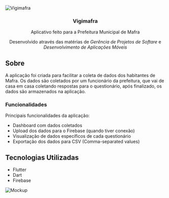 <img alt="Vigimafra" src="https://i.imgur.com/bVZzaxy.png"/>

<h3 align="center">
    Vigimafra
</h3>

<p align="center">Aplicativo feito para a Prefeitura Municipal de Mafra</p>
<p align="center">Desenvolvido através das matérias de <i>Gerência de Projetos de Softare</i> e <i>Desenvolvimento de Aplicações Móveis</i></p>

## Sobre 

A aplicação foi criada para facilitar a coleta de dados dos habitantes de Mafra.
Os dados são coletados por um funcionário da prefeitura, que vai de casa em casa coletando respostas para o questionário, após finalizado, os dados são armazenados na aplicação.

### Funcionalidades

Principais funcionalidades da aplicação: 

- Dashboard com dados coletados
- Upload dos dados para o Firebase (quando tiver conexão)
- Visualização de dados específicos de cada questionário
- Exportação dos dados para CSV (Comma-separated values)

## Tecnologias Utilizadas 

- Flutter
- Dart
- Firebase

<img alt="Mockup" src="https://i.imgur.com/RwtmijG.png"/>